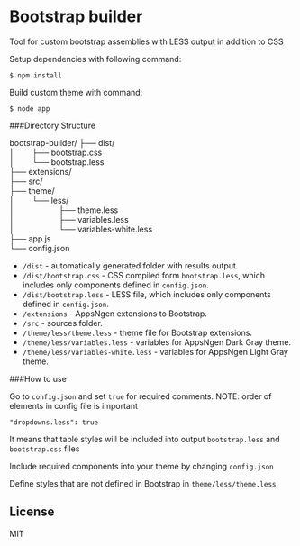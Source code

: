 Bootstrap builder
=================

Tool for custom bootstrap assemblies with LESS output in addition to CSS

Setup dependencies with following command:

```
$ npm install
```

Build custom theme with command:

```
$ node app 
```

###Directory Structure

bootstrap-builder/
├── dist/    
│&nbsp;&nbsp;&nbsp;&nbsp;&nbsp;&nbsp;&nbsp;&nbsp;├── bootstrap.css  
│&nbsp;&nbsp;&nbsp;&nbsp;&nbsp;&nbsp;&nbsp;&nbsp;└── bootstrap.less  
├── extensions/  
├── src/  
├── theme/  
│&nbsp;&nbsp;&nbsp;&nbsp;&nbsp;&nbsp;&nbsp;&nbsp;└── less/  
│&nbsp;&nbsp;&nbsp;&nbsp;&nbsp;&nbsp;&nbsp;&nbsp;&nbsp;&nbsp;&nbsp;&nbsp;&nbsp;&nbsp;&nbsp;&nbsp;&nbsp;&nbsp;&nbsp;&nbsp;├── theme.less  
│&nbsp;&nbsp;&nbsp;&nbsp;&nbsp;&nbsp;&nbsp;&nbsp;&nbsp;&nbsp;&nbsp;&nbsp;&nbsp;&nbsp;&nbsp;&nbsp;&nbsp;&nbsp;&nbsp;&nbsp;├── variables.less  
│&nbsp;&nbsp;&nbsp;&nbsp;&nbsp;&nbsp;&nbsp;&nbsp;&nbsp;&nbsp;&nbsp;&nbsp;&nbsp;&nbsp;&nbsp;&nbsp;&nbsp;&nbsp;&nbsp;&nbsp;└── variables-white.less  
├── app.js  
└── config.json  


* `/dist` - automatically generated folder with results output.
* `/dist/bootstrap.css` - CSS compiled form `bootstrap.less`, which includes only components defined in `config.json`.
* `/dist/bootstrap.less` - LESS file, which includes only components defined in `config.json`.
* `/extensions` - AppsNgen extensions to Bootstrap.
* `/src` - sources folder.
* `/theme/less/theme.less` - theme file for Bootstrap extensions.
* `/theme/less/variables.less` - variables for AppsNgen Dark Gray theme.
* `/theme/less/variables-white.less` - variables for AppsNgen Light Gray theme.

###How to use

Go to `config.json` and set `true` for required comments. NOTE: order of elements in config file is important

```
"dropdowns.less": true
```

It means that table styles will be included into output `bootstrap.less` and `bootstrap.css` files

Include required components into your theme by changing `config.json`

Define styles that are not defined in Bootstrap in `theme/less/theme.less`

## License

MIT